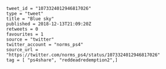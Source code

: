 ```
tweet_id = "1073324012946817026"
type = "tweet"
title = "Blue sky"
published = 2018-12-13T21:09:20Z
retweets = 0
favourites = 1
source = "twitter"
twitter_account = "norms_ps4"
source_url = "https://twitter.com/norms_ps4/status/1073324012946817026"
tag = [ "ps4share", "reddeadredemption2",]
```

<p class='image'><img src='https://mnf.m17s.net/2018/12/13/DuU2gABWwAAw0Dr.jpg' alt=''></p>

